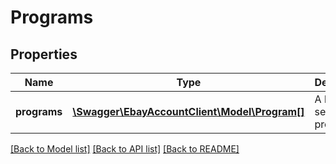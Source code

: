 # Programs

## Properties
Name | Type | Description | Notes
------------ | ------------- | ------------- | -------------
**programs** | [**\Swagger\EbayAccountClient\Model\Program[]**](Program.md) | A list of seller programs. | [optional] 

[[Back to Model list]](../README.md#documentation-for-models) [[Back to API list]](../README.md#documentation-for-api-endpoints) [[Back to README]](../README.md)


